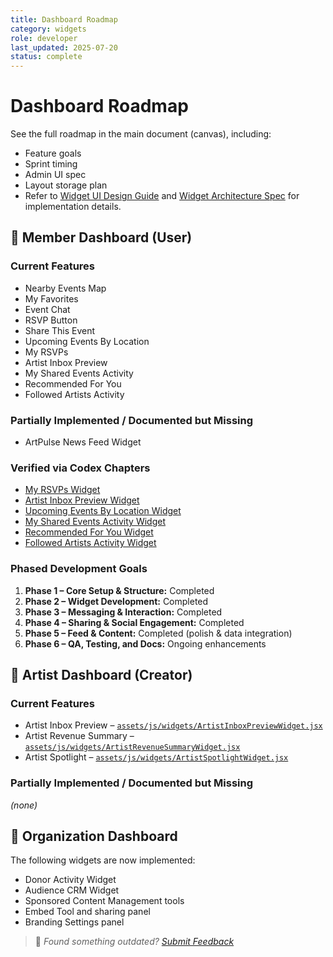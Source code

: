 ```yaml
---
title: Dashboard Roadmap
category: widgets
role: developer
last_updated: 2025-07-20
status: complete
---
```

# Dashboard Roadmap

See the full roadmap in the main document (canvas), including:
- Feature goals
- Sprint timing
- Admin UI spec
- Layout storage plan
- Refer to [Widget UI Design Guide](ui/widget-ui-design-guide.md) and [Widget Architecture Spec](widgets/widget-specification.md) for implementation details.

## 👤 Member Dashboard (User)

### Current Features
- Nearby Events Map
- My Favorites
- Event Chat
- RSVP Button
- Share This Event
- Upcoming Events By Location
- My RSVPs
- Artist Inbox Preview
- My Shared Events Activity
- Recommended For You
- Followed Artists Activity

### Partially Implemented / Documented but Missing
- ArtPulse News Feed Widget

### Verified via Codex Chapters
- [My RSVPs Widget](codex-chapters/my-rsvps-widget.md)
- [Artist Inbox Preview Widget](codex-chapters/artist-inbox-preview-widget.md)
- [Upcoming Events By Location Widget](codex-chapters/upcoming-events-by-location-widget.md)
- [My Shared Events Activity Widget](codex-chapters/my-shared-events-activity-widget.md)
- [Recommended For You Widget](codex-chapters/recommended-for-you-widget.md)
- [Followed Artists Activity Widget](codex-chapters/followed-artists-activity-widget.md)

### Phased Development Goals
1. **Phase 1 – Core Setup & Structure:** Completed
2. **Phase 2 – Widget Development:** Completed
3. **Phase 3 – Messaging & Interaction:** Completed
4. **Phase 4 – Sharing & Social Engagement:** Completed
5. **Phase 5 – Feed & Content:** Completed (polish & data integration)
6. **Phase 6 – QA, Testing, and Docs:** Ongoing enhancements

## 🎨 Artist Dashboard (Creator)

### Current Features
- Artist Inbox Preview – [`assets/js/widgets/ArtistInboxPreviewWidget.jsx`](../assets/js/widgets/ArtistInboxPreviewWidget.jsx)
- Artist Revenue Summary – [`assets/js/widgets/ArtistRevenueSummaryWidget.jsx`](../assets/js/widgets/ArtistRevenueSummaryWidget.jsx)
- Artist Spotlight – [`assets/js/widgets/ArtistSpotlightWidget.jsx`](../assets/js/widgets/ArtistSpotlightWidget.jsx)

### Partially Implemented / Documented but Missing
*(none)*

## 🏢 Organization Dashboard
The following widgets are now implemented:

- Donor Activity Widget
- Audience CRM Widget
- Sponsored Content Management tools
- Embed Tool and sharing panel
- Branding Settings panel

> 💬 *Found something outdated? [Submit Feedback](feedback.md)*
